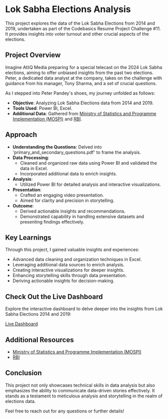 # Lok Sabha Elections Analysis

This project explores the data of the Lok Sabha Elections from 2014 and 2019, undertaken as part of the Codebasics Resume Project Challenge #11. It provides insights into voter turnout and other crucial aspects of the elections.

## Project Overview

Imagine AtliQ Media preparing for a special telecast on the 2024 Lok Sabha elections, aiming to offer unbiased insights from the past two elections. Peter, a dedicated data analyst at the company, takes on the challenge with guidance from his manager, Tony Sharma, and a set of crucial questions.

As I stepped into Peter Pandey's shoes, my journey unfolded as follows:

- **Objective**: Analyzing Lok Sabha Elections data from 2014 and 2019.
- **Tools Used**: Power BI, Excel.
- **Additional Data**: Gathered from [Ministry of Statistics and Programme Implementation (MOSPI)](https://mospi.gov.in/) and [RBI](https://rbi.org.in/Scripts/AnnualPublications.aspx?head=Handbook%20of%20Statistics%20on%20Indian%20States#mainsection).

## Approach

- **Understanding the Questions**: Delved into 'primary_and_secondary_questions.pdf' to frame the analysis.
- **Data Processing**:
  - Cleaned and organized raw data using Power BI and validated the data in Excel.
  - Incorporated additional data to enrich insights.
- **Analysis**:
  - Utilized Power BI for detailed analysis and interactive visualizations.
- **Presentation**:
  - Crafted an engaging video presentation.
  - Aimed for clarity and precision in storytelling.
- **Outcome**:
  - Derived actionable insights and recommendations.
  - Demonstrated capability in handling extensive datasets and presenting findings effectively.

## Key Learnings

Through this project, I gained valuable insights and experiences:

- Advanced data cleaning and organization techniques in Excel.
- Leveraging additional data sources to enrich analysis.
- Creating interactive visualizations for deeper insights.
- Enhancing storytelling skills through data presentation.
- Deriving actionable insights for decision-making.

## Check Out the Live Dashboard

Explore the interactive dashboard to delve deeper into the insights from Lok Sabha Elections 2014 and 2019:

[Live Dashboard](http://bit.ly/4aWPpNZ)

## Additional Resources

- [Ministry of Statistics and Programme Implementation (MOSPI)](https://mospi.gov.in/)
- [RBI](https://rbi.org.in/Scripts/AnnualPublications.aspx?head=Handbook%20of%20Statistics%20on%20Indian%20States#mainsection)

## Conclusion

This project not only showcases technical skills in data analysis but also emphasizes the ability to communicate data-driven stories effectively. It stands as a testament to meticulous analysis and storytelling in the realm of elections data.

Feel free to reach out for any questions or further details!
